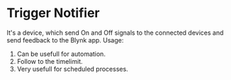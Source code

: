 # Trigger Notifier
 
It's a device, which send On and Off signals to the connected devices and send feedback to the Blynk app.
Usage:
1. Can be usefull for automation.
2. Follow to the timelimit.
3. Very usefull for scheduled processes.
